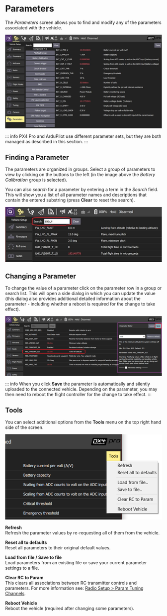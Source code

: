 # Parameters

The _Parameters_ screen allows you to find and modify any of the parameters associated with the vehicle.

![Parameters Screen](../../../assets/setup/parameters_px4.jpg)

::: info
PX4 Pro and ArduPilot use different parameter sets, but they are both managed as described in this section.
:::

## Finding a Parameter

The parameters are organized in groups. Select a group of parameters to view by clicking on the buttons to the left (in the image above the _Battery Calibration_ group is selected).

You can also _search_ for a parameter by entering a term in the _Search_ field. This will show you a list of all parameter names and descriptions that contain the entered substring (press **Clear** to reset the search).

![Parameters Search](../../../assets/setup/parameters_search.jpg)

## Changing a Parameter

To change the value of a parameter click on the parameter row in a group or search list. This will open a side dialog in which you can update the value (this dialog also provides additional detailed information about the parameter - including whether a reboot is required for the change to take effect).

![Changing a parameter value](../../../assets/setup/parameters_changing.png)

::: info
When you click **Save** the parameter is automatically and silently uploaded to the connected vehicle. Depending on the parameter, you may then need to reboot the flight controller for the change to take effect.
:::

## Tools

You can select additional options from the **Tools** menu on the top right hand side of the screen.

![Tools menu](../../../assets/setup/parameters_tools_menu.png)

**Refresh**
<br>Refresh the parameter values by re-requesting all of them from the vehicle.

**Reset all to defaults**
<br>Reset all parameters to their original default values.

**Load from file / Save to file**
<br>Load parameters from an existing file or save your current parameter settings to a file.

**Clear RC to Param**
<br>This clears all associations between RC transmitter controls and parameters. For more information see: [Radio Setup > Param Tuning Channels](../setup_view/radio.md#param-tuning-channels-px4).

**Reboot Vehicle**
<br>Reboot the vehicle (required after changing some parameters).
